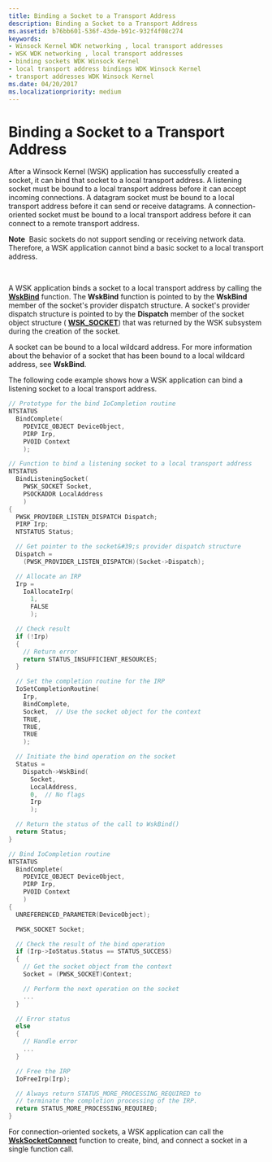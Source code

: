 ```yaml
---
title: Binding a Socket to a Transport Address
description: Binding a Socket to a Transport Address
ms.assetid: b76bb601-536f-43de-b91c-932f4f08c274
keywords:
- Winsock Kernel WDK networking , local transport addresses
- WSK WDK networking , local transport addresses
- binding sockets WDK Winsock Kernel
- local transport address bindings WDK Winsock Kernel
- transport addresses WDK Winsock Kernel
ms.date: 04/20/2017
ms.localizationpriority: medium
---
```


# Binding a Socket to a Transport Address


After a Winsock Kernel (WSK) application has successfully created a socket, it can bind that socket to a local transport address. A listening socket must be bound to a local transport address before it can accept incoming connections. A datagram socket must be bound to a local transport address before it can send or receive datagrams. A connection-oriented socket must be bound to a local transport address before it can connect to a remote transport address.

**Note**  Basic sockets do not support sending or receiving network data. Therefore, a WSK application cannot bind a basic socket to a local transport address.

 

A WSK application binds a socket to a local transport address by calling the [**WskBind**](https://msdn.microsoft.com/library/windows/hardware/ff571121) function. The **WskBind** function is pointed to by the **WskBind** member of the socket's provider dispatch structure. A socket's provider dispatch structure is pointed to by the **Dispatch** member of the socket object structure ( [**WSK\_SOCKET**](https://msdn.microsoft.com/library/windows/hardware/ff571182)) that was returned by the WSK subsystem during the creation of the socket.

A socket can be bound to a local wildcard address. For more information about the behavior of a socket that has been bound to a local wildcard address, see **WskBind**.

The following code example shows how a WSK application can bind a listening socket to a local transport address.

```C++
// Prototype for the bind IoCompletion routine
NTSTATUS
  BindComplete(
    PDEVICE_OBJECT DeviceObject,
    PIRP Irp,
    PVOID Context
    );

// Function to bind a listening socket to a local transport address
NTSTATUS
  BindListeningSocket(
    PWSK_SOCKET Socket,
    PSOCKADDR LocalAddress
    )
{
  PWSK_PROVIDER_LISTEN_DISPATCH Dispatch;
  PIRP Irp;
  NTSTATUS Status;

  // Get pointer to the socket&#39;s provider dispatch structure
  Dispatch =
    (PWSK_PROVIDER_LISTEN_DISPATCH)(Socket->Dispatch);

  // Allocate an IRP
  Irp =
    IoAllocateIrp(
      1,
      FALSE
      );

  // Check result
  if (!Irp)
  {
    // Return error
    return STATUS_INSUFFICIENT_RESOURCES;
  }

  // Set the completion routine for the IRP
  IoSetCompletionRoutine(
    Irp,
    BindComplete,
    Socket,  // Use the socket object for the context
    TRUE,
    TRUE,
    TRUE
    );

  // Initiate the bind operation on the socket
  Status =
    Dispatch->WskBind(
      Socket,
      LocalAddress,
      0,  // No flags
      Irp
      );

  // Return the status of the call to WskBind()
  return Status;
}

// Bind IoCompletion routine
NTSTATUS
  BindComplete(
    PDEVICE_OBJECT DeviceObject,
    PIRP Irp,
    PVOID Context
    )
{
  UNREFERENCED_PARAMETER(DeviceObject);

  PWSK_SOCKET Socket;

  // Check the result of the bind operation
  if (Irp->IoStatus.Status == STATUS_SUCCESS)
  {
    // Get the socket object from the context
    Socket = (PWSK_SOCKET)Context;

    // Perform the next operation on the socket
    ...
  }

  // Error status
  else
  {
    // Handle error
    ...
  }

  // Free the IRP
  IoFreeIrp(Irp);

  // Always return STATUS_MORE_PROCESSING_REQUIRED to
  // terminate the completion processing of the IRP.
  return STATUS_MORE_PROCESSING_REQUIRED;
}
```

For connection-oriented sockets, a WSK application can call the [**WskSocketConnect**](https://msdn.microsoft.com/library/windows/hardware/ff571150) function to create, bind, and connect a socket in a single function call.

 

 






